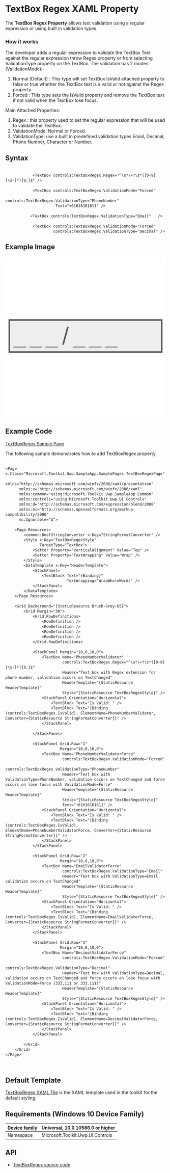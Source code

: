 # TextBox Regex XAML Property

The **TextBox Regex Property** allows text validation using a regular expression or using built in validation types.

### How it works

The developer adds a regular expression to validate the TextBox Text against the regular expression throw Regex property or from selecting ValidationType property on the TextBox.
The validation has 2 modes (ValidationMode):-
1) Normal (Default) : This type will set TextBox IsValid attached property to false or true whether the TextBox text is a valid or not against the Regex property.
2) Forced : This type sets the IsValid property and remove the TextBox text if not valid when the TextBox lose focus.   

Main Attached Properties:
1) Regex : this property used to set the regular expression that will be used to validate the TextBox.
2) ValidationMode: Normal or Forced.
3) ValidationType: use a built in predefined validation types Email, Decimal, Phone Number, Character or Number.


## Syntax

```xaml

            <TextBox controls:TextBoxRegex.Regex="^\s*\+?\s*([0-9][\s-]*){9,}$" />

            <TextBox controls:TextBoxRegex.ValidationMode="Forced"
                      controls:TextBoxRegex.ValidationType="PhoneNumber"
                      Text="+61616161611" />

           <TextBox controls:TextBoxRegex.ValidationType="Email"   />

            <TextBox controls:TextBoxRegex.ValidationMode="Forced"
                     controls:TextBoxRegex.ValidationType="Decimal" />

```


## Example Image

![TextBoxRegex animation](../resources/images/Controls-TextBoxRegex.png "TextBoxRegex")

## Example Code

[TextBoxRegex Sample Page](https://github.com/Microsoft/UWPCommunityToolkit/tree/master/Microsoft.Toolkit.Uwp.SampleApp/SamplePages/TextBoxRegex)

The following sample demonstrates how to add TextBoxRegex property.

```xaml

<Page x:Class="Microsoft.Toolkit.Uwp.SampleApp.SamplePages.TextBoxRegexPage"
      xmlns="http://schemas.microsoft.com/winfx/2006/xaml/presentation"
      xmlns:x="http://schemas.microsoft.com/winfx/2006/xaml"
      xmlns:common="using:Microsoft.Toolkit.Uwp.SampleApp.Common"
      xmlns:controls="using:Microsoft.Toolkit.Uwp.UI.Controls"
      xmlns:d="http://schemas.microsoft.com/expression/blend/2008"
      xmlns:mc="http://schemas.openxmlformats.org/markup-compatibility/2006"
      mc:Ignorable="d">

    <Page.Resources>
        <common:BoolStringConverter x:Key="StringFormatConverter" />
        <Style x:Key="TextBoxRegexStyle"
               TargetType="TextBox">
            <Setter Property="VerticalAlignment" Value="Top" />
            <Setter Property="TextWrapping" Value="Wrap" />
        </Style>
        <DataTemplate x:Key="HeaderTemplate">
            <StackPanel>
                <TextBlock Text="{Binding}"
                           TextWrapping="WrapWholeWords" />
            </StackPanel>
        </DataTemplate>
    </Page.Resources>

    <Grid Background="{StaticResource Brush-Grey-05}">
        <Grid Margin="30">
            <Grid.RowDefinitions>
                <RowDefinition />
                <RowDefinition />
                <RowDefinition />
                <RowDefinition />
            </Grid.RowDefinitions>

            <StackPanel Margin="10,0,10,0">
                <TextBox Name="PhoneNumberValidator"
                         controls:TextBoxRegex.Regex="^\s*\+?\s*([0-9][\s-]*){9,}$"
                         Header="Text box with Regex extension for phone number, validation occurs on TextChanged"
                         HeaderTemplate="{StaticResource HeaderTemplate}"
                         Style="{StaticResource TextBoxRegexStyle}" />
                <StackPanel Orientation="Horizontal">
                    <TextBlock Text="Is Valid: " />
                    <TextBlock Text="{Binding (controls:TextBoxRegex.IsValid), ElementName=PhoneNumberValidator, Converter={StaticResource StringFormatConverter}}" />
                </StackPanel>

            </StackPanel>

            <StackPanel Grid.Row="1"
                        Margin="10,0,10,0">
                <TextBox Name="PhoneNumberValidatorForce"
                         controls:TextBoxRegex.ValidationMode="Forced"
                         controls:TextBoxRegex.ValidationType="PhoneNumber"
                         Header="Text box with ValidationType=PhoneNumber, validation occurs on TextChanged and force occurs on lose focus with ValidationMode=Force"
                         HeaderTemplate="{StaticResource HeaderTemplate}"
                         Style="{StaticResource TextBoxRegexStyle}"
                         Text="+61616161611" />
                <StackPanel Orientation="Horizontal">
                    <TextBlock Text="Is Valid: " />
                    <TextBlock Text="{Binding (controls:TextBoxRegex.IsValid), ElementName=PhoneNumberValidatorForce, Converter={StaticResource StringFormatConverter}}" />
                </StackPanel>
            </StackPanel>

            <StackPanel Grid.Row="2"
                        Margin="10,0,10,0">
                <TextBox Name="EmailValidatorForce"
                         controls:TextBoxRegex.ValidationType="Email"
                         Header="Text box with ValidationType=Email, validation occurs on TextChanged"
                         HeaderTemplate="{StaticResource HeaderTemplate}"
                         Style="{StaticResource TextBoxRegexStyle}" />
                <StackPanel Orientation="Horizontal">
                    <TextBlock Text="Is Valid: " />
                    <TextBlock Text="{Binding (controls:TextBoxRegex.IsValid), ElementName=EmailValidatorForce, Converter={StaticResource StringFormatConverter}}" />
                </StackPanel>
            </StackPanel>

            <StackPanel Grid.Row="3"
                        Margin="10,0,10,0">
                <TextBox Name="DecimalValidatorForce"
                         controls:TextBoxRegex.ValidationMode="Forced"
                         controls:TextBoxRegex.ValidationType="Decimal"
                         Header="Text box with ValidationType=Decimal, validation occurs on TextChanged and force occurs on lose focus with ValidationMode=Force (333,111 or 333.111)"
                         HeaderTemplate="{StaticResource HeaderTemplate}"
                         Style="{StaticResource TextBoxRegexStyle}" />
                <StackPanel Orientation="Horizontal">
                    <TextBlock Text="Is Valid: " />
                    <TextBlock Text="{Binding (controls:TextBoxRegex.IsValid), ElementName=DecimalValidatorForce, Converter={StaticResource StringFormatConverter}}" />
                </StackPanel>
            </StackPanel>

        </Grid>
    </Grid>
</Page>



```


## Default Template 

[TextBoxRegex XAML File](https://github.com/Microsoft/UWPCommunityToolkit/blob/master/Microsoft.Toolkit.Uwp.UI.Controls/TextBoxRegex/TextBoxRegexPage.xaml) is the XAML template used in the toolkit for the default styling.

## Requirements (Windows 10 Device Family)

| [Device family](http://go.microsoft.com/fwlink/p/?LinkID=526370) | Universal, 10.0.10586.0 or higher |
| --- | --- |
| Namespace | Microsoft.Toolkit.Uwp.UI.Controls |

## API

* [TextBoxRegex source code](https://github.com/Microsoft/UWPCommunityToolkit/tree/master/Microsoft.Toolkit.Uwp.UI.Controls/TextBoxRegex)
